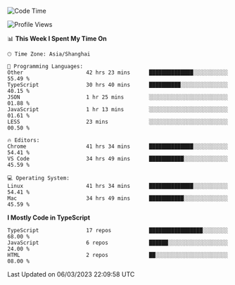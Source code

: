 <!--START_SECTION:waka-->
![Code Time](http://img.shields.io/badge/Code%20Time-3%2C935%20hrs%207%20mins-blue)

![Profile Views](http://img.shields.io/badge/Profile%20Views-0-blue)

📊 **This Week I Spent My Time On** 

```text
🕑︎ Time Zone: Asia/Shanghai

💬 Programming Languages: 
Other                    42 hrs 23 mins      ██████████████░░░░░░░░░░░   55.49 % 
TypeScript               30 hrs 40 mins      ██████████░░░░░░░░░░░░░░░   40.15 % 
JSON                     1 hr 25 mins        ░░░░░░░░░░░░░░░░░░░░░░░░░   01.88 % 
JavaScript               1 hr 13 mins        ░░░░░░░░░░░░░░░░░░░░░░░░░   01.61 % 
LESS                     23 mins             ░░░░░░░░░░░░░░░░░░░░░░░░░   00.50 % 

🔥 Editors: 
Chrome                   41 hrs 34 mins      ██████████████░░░░░░░░░░░   54.41 % 
VS Code                  34 hrs 49 mins      ███████████░░░░░░░░░░░░░░   45.59 % 

💻 Operating System: 
Linux                    41 hrs 34 mins      ██████████████░░░░░░░░░░░   54.41 % 
Mac                      34 hrs 49 mins      ███████████░░░░░░░░░░░░░░   45.59 % 
```

**I Mostly Code in TypeScript** 

```text
TypeScript               17 repos            █████████████████░░░░░░░░   68.00 % 
JavaScript               6 repos             ██████░░░░░░░░░░░░░░░░░░░   24.00 % 
HTML                     2 repos             ██░░░░░░░░░░░░░░░░░░░░░░░   08.00 % 
```




 Last Updated on 06/03/2023 22:09:58 UTC
<!--END_SECTION:waka-->
